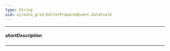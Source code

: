 ```yaml
---
type: String
uid: ui/data_grid:EditorPreparedEvent.dataField
---
```

---
##### shortDescription
<!-- Description goes here -->

---
<!-- Description goes here -->